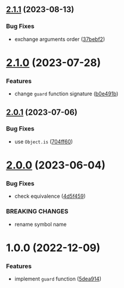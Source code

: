 ## [2.1.1](https://github.com/myrear/predicatory/compare/v2.1.0...v2.1.1) (2023-08-13)


### Bug Fixes

* exchange arguments order ([37bebf2](https://github.com/myrear/predicatory/commit/37bebf287d2362470a96543394d98bae24ae2046))

# [2.1.0](https://github.com/myrear/predicatory/compare/v2.0.1...v2.1.0) (2023-07-28)


### Features

* change `guard` function signature ([b0e491b](https://github.com/myrear/predicatory/commit/b0e491b40250d6120e8be910b6e50fb16e39f9d4))

## [2.0.1](https://github.com/myrear/predicatory/compare/v2.0.0...v2.0.1) (2023-07-06)


### Bug Fixes

* use `Object.is` ([704ff60](https://github.com/myrear/predicatory/commit/704ff60c93e0dc05ba61d8cd08f9ffc6e21e6b17))

# [2.0.0](https://github.com/myrear/predicatory/compare/v1.0.0...v2.0.0) (2023-06-04)


### Bug Fixes

* check equivalence ([4d5f459](https://github.com/myrear/predicatory/commit/4d5f459c38fa00abe9bfdad88f6f996250dbb074))


### BREAKING CHANGES

* rename symbol name

# 1.0.0 (2022-12-09)


### Features

* implement `guard` function ([5dea914](https://github.com/myrear/predicatory/commit/5dea914411eaca489c2f6f574c2850f72f725475))
